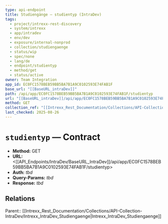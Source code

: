 ```yaml
---
type: api-endpoint
title: Studiengänge — studientyp (IntraDev)
tags:
  - project/intrexx-rest-discovery
  - system/intrexx
  - app/intradev
  - env/dev
  - exposure/internal-nonprod
  - collection/studiengaenge
  - status/wip
  - spec/none
  - lang/de
  - endpoint/studientyp
  - method/get
  - status/active
owner: Team Integration
app_id: EC0FC1578BEB59BB5BA7B1A9C0102593E74FAB1F
base_url: "[[BaseURL_intraDev]]"
path: /api/app/EC0FC1578BEB59BB5BA7B1A9C0102593E74FAB1F/studientyp
url: "[[BaseURL_intraDev]]/api/app/EC0FC1578BEB59BB5BA7B1A9C0102593E74FAB1F/studientyp"
method: GET
collection_ref: "[[Intrexx_Rest_Documentation/Collections/API-Collection-IntraDev/Intrexx_IntraDev_Studiengaenge|Intrexx_IntraDev_Studiengaenge]]"
last_checked: 2025-08-26
---
```


# `studientyp` — Contract
- **Method:** GET  
- **URL:** <[[API_Endpoints/IntraDev/BaseURL_IntraDev]]/api/app/EC0FC1578BEB59BB5BA7B1A9C0102593E74FAB1F/studientyp>  
- **Auth:** _tbd_  
- **Query-Params:** _tbd_  
- **Response:** _tbd_

## Relations
Parent:: [[Intrexx_Rest_Documentation/Collections/API-Collection-IntraDev/Intrexx_IntraDev_Studiengaenge|Intrexx_IntraDev_Studiengaenge]]
